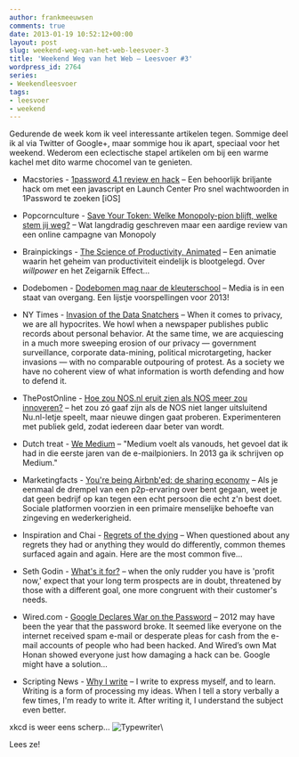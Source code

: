 ```yaml
---
author: frankmeeuwsen
comments: true
date: 2013-01-19 10:52:12+00:00
layout: post
slug: weekend-weg-van-het-web-leesvoer-3
title: 'Weekend Weg van het Web – Leesvoer #3'
wordpress_id: 2764
series:
- Weekendleesvoer
tags:
- leesvoer
- weekend
---
```


Gedurende de week kom ik veel interessante artikelen tegen. Sommige deel ik al via Twitter of Google+, maar sommige hou ik apart, speciaal voor het weekend. Wederom een eclectische stapel artikelen om bij een warme kachel met dito warme chocomel van te genieten. 







  * Macstories - [1password 4.1 review en hack](http://www.macstories.net/links/1password-4-1/) – Een behoorlijk briljante hack om met een javascript en Launch Center Pro snel wachtwoorden in 1Password te zoeken [iOS] 



  * Popcornculture - [Save Your Token: Welke Monopoly-pion blijft, welke stem jij weg?](http://popcornculture.nl/2013/01/save-your-token-welke-monopoly-pion-blijft-welke-stem-jij-weg) – Wat langdradig geschreven maar een aardige review van een online campagne van Monopoly 



  * Brainpickings - [The Science of Productivity, Animated](http://www.brainpickings.org/index.php/2013/01/09/the-science-of-productivity-animated/) – Een animatie waarin het geheim van productiviteit eindelijk is blootgelegd. Over _willpower_ en het Zeigarnik Effect…



  * Dodebomen - [Dodebomen mag naar de kleuterschool](http://dodebomen.nl/2013/01/12/dodebomen-mag-naar-de-kleuterschool/) – Media is in een staat van overgang. Een lijstje voorspellingen voor 2013! 



  * NY Times - [Invasion of the Data Snatchers](http://www.nytimes.com/2013/01/14/opinion/keller-invasion-of-the-data-snatchers.html?pagewanted=1&_r=1&seid=auto&smid=tw-nytimestech) – When it comes to privacy, we are all hypocrites. We howl when a newspaper publishes public records about personal behavior. At the same time, we are acquiescing in a much more sweeping erosion of our privacy — government surveillance, corporate data-mining, political microtargeting, hacker invasions — with no comparable outpouring of protest. As a society we have no coherent view of what information is worth defending and how to defend it. 



  * ThePostOnline - [Hoe zou NOS.nl eruit zien als NOS meer zou innoveren?](http://wetenschap.thepostonline.nl/column/hoe-zou-nos-nl-eruit-zien-als-nos-meer-zou-innoveren/) – het zou zó gaaf zijn als de NOS niet langer uitsluitend Nu.nl-letje speelt, maar nieuwe dingen gaat proberen. Experimenteren met publiek geld, zodat iedereen daar beter van wordt. 



  * Dutch treat - [We Medium](https://medium.com/dutch-treat/a9f8b1e13e5c) – "Medium voelt als vanouds, het gevoel dat ik had in die eerste jaren van de e-mailpioniers. In 2013 ga ik schrijven op Medium." 



  * Marketingfacts - [You're being Airbnb'ed: de sharing economy](http://www.marketingfacts.nl/berichten/youre-being-airbnbed-de-sharing-economy) – Als je eenmaal de drempel van een p2p-ervaring over bent gegaan, weet je dat geen bedrijf op kan tegen een echt persoon die echt z'n best doet. Sociale platformen voorzien in een primaire menselijke behoefte van zingeving en wederkerigheid. 



  * Inspiration and Chai - [Regrets of the dying](http://www.inspirationandchai.com/Regrets-of-the-Dying.html) – When questioned about any regrets they had or anything they would do differently, common themes surfaced again and again. Here are the most common five…



  * Seth Godin - [What's it for?](http://sethgodin.typepad.com/seths_blog/2013/01/whats-it-for.html) – when the only rudder you have is 'profit now,' expect that your long term prospects are in doubt, threatened by those with a different goal, one more congruent with their customer's needs. 



  * Wired.com - [Google Declares War on the Password](http://www.wired.com/wiredenterprise/2013/01/google-password/all/) – 2012 may have been the year that the password broke. It seemed like everyone on the internet received spam e-mail or desperate pleas for cash from the e-mail accounts of people who had been hacked. And Wired’s own Mat Honan showed everyone just how damaging a hack can be. Google might have a solution…



  * Scripting News - [Why I write](http://threads2.scripting.com/2013/january/whyIWrite) – I write to express myself, and to learn. Writing is a form of processing my ideas. When I tell a story verbally a few times, I'm ready to write it. After writing it, I understand the subject even better. 






xkcd is weer eens scherp…
![Typewriter](http://imgs.xkcd.com/comics/typewriter.png)\





Lees ze!



